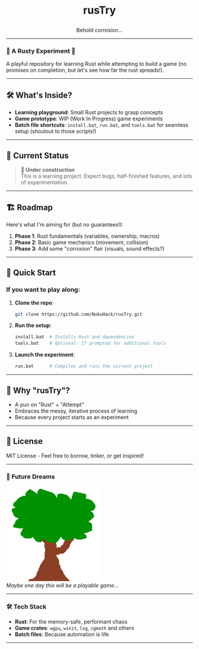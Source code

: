 
<h1><p align="center">rusTry</p></h1>
<p align="center">Behold corrosion...</p>

---

### 🚀 A Rusty Experiment 🦀
A playful repository for learning Rust while attempting to build a game (no promises on completion, but let's see how far the rust spreads!).

---

## 🛠️ What's Inside?
- **Learning playground**: Small Rust projects to grasp concepts
- **Game prototype**: WIP (Work In Progress) game experiments
- **Batch file shortcuts**: `install.bat`, `run.bat`, and `tools.bat` for seamless setup (shoutout to those scripts!)

---

## 🚨 Current Status
> **🚧 Under construction**  
> This is a learning project. Expect bugs, half-finished features, and lots of experimentation.

---

## 🏗️ Roadmap
Here's what I'm aiming for (but no guarantees!):
1. **Phase 1**: Rust fundamentals (variables, ownership, macros)
2. **Phase 2**: Basic game mechanics (movement, collision)
3. **Phase 3**: Add some "corrosion" flair (visuals, sound effects?)

---

## 🚀 Quick Start
### If you want to play along:
1. **Clone the repo**:
   ```bash
   git clone https://github.com/NukuHack/rusTry.git
   ```
2. **Run the setup**:
   ```bash
   install.bat  # Installs Rust and dependencies
   tools.bat    # Optional: If prompted for additional tools
   ```
3. **Launch the experiment**:
   ```bash
   run.bat      # Compiles and runs the current project
   ```

---

## 🤔 Why "rusTry"?
- A pun on "Rust" + "Attempt"
- Embraces the messy, iterative process of learning
- Because every project starts as an experiment

---

## 📝 License
MIT License - Feel free to borrow, tinker, or get inspired!

---

### 🌟 Future Dreams
![Game_image](/resources/happy-tree.png)  
*Maybe one day this will be a playable game...*  

---

### 🛠️ Tech Stack
- **Rust**: For the memory-safe, performant chaos
- **Game crates**: `wgpu`, `winit`, `log`, `cgmath` and others
- **Batch files**: Because automation is life

---
